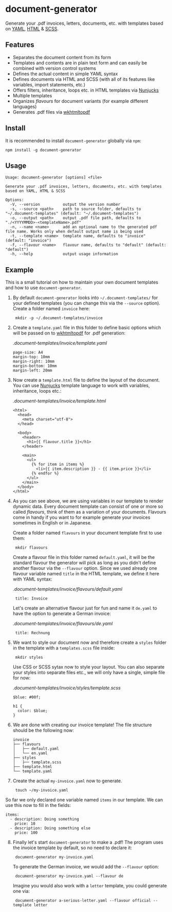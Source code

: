 # document-generator

Generate your .pdf invoices, letters, documents, etc. with templates based on [YAML](https://yaml.org/), [HTML](https://dev.w3.org/html5/html-author/) & [SCSS](https://sass-lang.com).

## Features

* Separates the document content from its form
* Templates and contents are in plain text form and can easily be combined with version control systems
* Defines the actual content in simple YAML syntax
* Defines documents via HTML and SCSS (with all of its features like variables, import statements, etc.)
* Offers filters, inheritance, loops etc. in HTML templates via [Nunjucks](https://mozilla.github.io/nunjucks/)
* Multiple templates
* Organizes *flavours* for document variants (for example different languages)
* Generates .pdf files via [wkhtmltopdf](https://wkhtmltopdf.org/)

## Install

It is recommended to install `document-generator` globally via `npm`:

    npm install -g document-generator

## Usage

```
Usage: document-generator [options] <file>

Generate your .pdf invoices, letters, documents, etc. with templates based on YAML, HTML & SCSS

Options:
  -V, --version          output the version number
  -s, --source <path>    path to source folder, defaults to "~/.document-templates" (default: "~/.document-templates")
  -o, --output <path>    output .pdf file path, defaults to "./<YYYYMMDD>-<templateName>.pdf"
  -n, --name <name>      add an optional name to the generated pdf file name. Works only when default output name is being used
  -t, --template <name>  template name, defaults to "invoice" (default: "invoice")
  -f, --flavour <name>   flavour name, defaults to "default" (default: "default")
  -h, --help             output usage information
```

## Example

This is a small tutorial on how to maintain your own document templates and how to use `document-generator`.

1. By default `document-generator` looks into `~/.document-templates/` for your defined templates (you can change this via the `--source` option). Create a folder named `invoice` here:

        mkdir -p ~/.document-templates/invoice

2. Create a `template.yaml` file in this folder to define basic options which will be passed on to [wkhtmltopdf](https://wkhtmltopdf.org/) for .pdf generation:

    *.document-templates/invoice/template.yaml*

    ```
    page-size: A4
    margin-top: 10mm
    margin-right: 10mm
    margin-bottom: 10mm
    margin-left: 20mm
    ```

3. Now create a `template.html` file to define the layout of the document. You can use [Nunjucks](https://mozilla.github.io/nunjucks/) template language to work with variables, inheritance, loops etc.:

    *.document-templates/invoice/template.html*

    ```
    <html>
      <head>
        <meta charset="utf-8">
      </head>

      <body>
        <header>
          <h1>{{ flavour.title }}</h1>
        </header>

        <main>
          <ul>
            {% for item in items %}
              <li>{{ item.description }} - {{ item.price }}</li>
            {% endfor %}
          </ul>
        </main>
      </body>
    </html>
    ```

4. As you can see above, we are using variables in our template to render dynamic data. Every document template can consist of one or more so called *flavours*, think of them as a variation of your documents. Flavours come in handy if you want to for example generate your invoices sometimes in English or in Japanese.

    Create a folder named `flavours` in your document template first to use them:

        mkdir flavours

    Create a flavour file in this folder named `default.yaml`, it will be the standard flavour the generator will pick as long as you didn't define another flavour via the `--flavour` option. Since we used already one flavour variable named `title` in the HTML template, we define it here with YAML syntax:

    *.document-templates/invoice/flavours/default.yaml*

        title: Invoice

    Let's create an alternative flavour just for fun and name it `de.yaml` to have the option to generate a German invoice:

    *.document-templates/invoice/flavours/de.yaml*

        title: Rechnung

5. We want to style our document now and therefore create a `styles` folder in the template with a `templates.scss` file inside:

        mkdir styles

    Use CSS or SCSS sytax now to style your layout. You can also separate your styles into separate files etc., we will only have a single, simple file for now:

    *.document-templates/invoice/styles/template.scss*

    ```
    $blue: #00f;

    h1 {
      color: $blue;
    }
    ```

6. We are done with creating our invoice template! The file structure should be the following now:

    ```
    invoice
    ├── flavours
    │   ├── default.yaml
    │   └── en.yaml
    ├── styles
    │   ├── template.scss
    ├── template.html
    └── template.yaml
    ```

7. Create the actual `my-invoice.yaml` now to generate.

        touch ~/my-invoice.yaml

So far we only declared one variable named `items` in our template. We can use this now to fill in the fields:

  ```
  items:
    - description: Doing something
      price: 10
    - description: Doing something else
      price: 100
  ```

8. Finally let's start `document-generator` to make a .pdf! The program uses the invoice template by default, so no need to declare it:

        document-generator my-invoice.yaml

    To generate the German invoice, we would add the `--flavour` option:

        document-generator my-invoice.yaml --flavour de

    Imagine you would also work with a `letter` template, you could generate one via:

        document-generator a-serious-letter.yaml --flavour official --template letter
